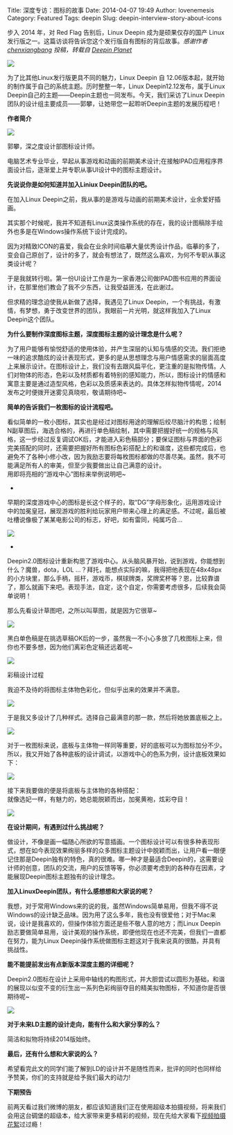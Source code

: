 Title: 深度专访：图标的故事
Date: 2014-04-07 19:49
Author: lovenemesis
Category: Featured
Tags: deepin
Slug: deepin-interview-story-about-icons

步入 2014 年，对 Red Flag 告别后，Linux Deepin 成为是硕果仅存的国产
Linux
发行版之一。这篇访谈将告诉您这个发行版自有图标的背后故事。*感谢作者
[chenxiangbang](http://planet.linuxdeepin.com/author/chenxiangbang/)
投稿，转载自 [Deepin
Planet](http://planet.linuxdeepin.com/2014/03/28/story-of-deepin-icons/)*

![](http://planet.linuxdeepin.com/wp-content/uploads/2014/03/1.jpg)

为了比其他Linux发行版更具不同的魅力，Linux Deepin 自
12.06版本起，就开始的制作属于自己的系统主题。历时整整一年，Linux
Deepin12.12发布，属于Linux
Deepin自己的主题——Deepin主题也一同发布。今天，我们采访了Linux
Deepin团队的设计组主要成员——郭攀，让她带您一起聆听Deepin主题的发展历程吧！

**作者简介**

![](http://planet.linuxdeepin.com/wp-content/uploads/2014/03/P5180107X.jpg)

郭攀，深之度设计部图标设计师。

电脑艺术专业毕业，早起从事游戏和动画的前期美术设计;在接触IPAD应用程序界面设计后，逐渐爱上并专职从事UI设计中的图标主题设计。

**先说说你是如何知道并加入Liniux Deepin团队的吧。**

在加入Linux
Deepin之前，我从事的是游戏与动画的前期美术设计，业余爱好插画。

其实那个时候呢，我并不知道有Linux这类操作系统的存在，我的设计图稿除手绘外也多是在Windows操作系统下设计完成的。

因为对精致ICON的喜爱，我会在业余时间临摹大量优秀设计作品，临摹的多了，变会自己原创了，设计的多了，就会有想法了，既然这么喜欢，为何不专职从事这类设计呢？

于是我就转行啦。第一份UI设计工作是为一家香港公司做IPAD图书应用的界面设计，在那里他们教会了我不少东西，让我受益匪浅，在此谢过。

但求精的理念迫使我从新做了选择，我遇见了Linux
Deepin，一个有挑战，有激情，有梦想，勇于改变世界的团队，我眼前一片光明，就这样我加入了Linux
Deepin这个团队。

**为什么要制作深度图标主题，深度图标主题的设计理念是什么呢？**

为了用户能够有愉悦舒适的使用体验，并产生深层的认知与情感的交流。我们拒绝一味的追求酷炫的设计表现形式，更多的是从思想理念与用户情感需求的层面高度上来展示设计。在图标设计上，我们没有去跟风扁平化，更注重的是拟物传情。人们对物体的形态，色彩以及材质都有着特别的感知能力，所以，图标设计的情感和寓意主要是通过造型风格，色彩以及质感来表达的。具体怎样拟物传情呢，2014发布之时便拨开迷雾见真晓啦，敬请期待吧~

**简单的告诉我们一枚图标的设计流程吧。**

看似简单的一枚小图标，其实也是经过对图标用途的理解后绞尽脑汁的构思；绘制N副草图后，海选合格的，再进行单色稿绘制，其中需要把握好统一的规格与风格，这一步经过反复调试OK后，才能进入彩色稿部分；要保证图标与界面的色彩完美搭配的同时，还需要把握好所有图标色彩搭配上的和谐度，这些都完成后，也避免不了各种小修小改，因为我励志要将每枚图标都做的尽善尽美。虽然，我不可能满足所有人的审美，但至少我要做出让自己满意的设计。  
用即将亮相的“游戏中心”图标来举例说明吧~

*
早期的深度游戏中心的图标是长这个样子的，取“DG”字母形象化，运用游戏设计中的加冕皇冠，展现游戏的胜利给玩家用户带来心理上的满足感。不过呢，最后被吐槽说像极了某某电影公司的标志，好吧，如有雷同，纯属巧合…

![](http://planet.linuxdeepin.com/wp-content/uploads/2014/03/%E5%9B%BE%E7%89%871.png)

*
Deepin2.0图标设计重新构思了游戏中心。从头脑风暴开始，说到游戏，你能想到什么？魔兽，dota，LOL
…？拜托，能想点实际的嘛，我得把他表现在48x48px的小方块里，那么手柄，摇杆，游戏币，棋球牌类，奖牌奖杯等？恩，比较靠谱了，那么就画下来吧。表现手法，自定，这个自定，你需要考虑很多，后续我会简单说明！

那么先看设计草图吧，之所以叫草图，就是因为它很草~

![](http://planet.linuxdeepin.com/wp-content/uploads/2014/03/%E5%9B%BE%E7%89%872.png)

黑白单色稿是在挑选草稿OK后的一步，虽然我一不小心多放了几枚图标上来，但你也不要多想，因为他们离彩色定稿还远着呢~

![](http://planet.linuxdeepin.com/wp-content/uploads/2014/03/%E5%9B%BE%E7%89%873.png)

彩稿设计过程

我迫不及待的将图标主体物色彩化，但似乎出来的效果并不满意。

![](http://planet.linuxdeepin.com/wp-content/uploads/2014/03/%E5%9B%BE%E7%89%874.png)

于是我又多设计了几种样式。选择自己最满意的那一款，然后将她放置底板之上。

![](http://planet.linuxdeepin.com/wp-content/uploads/2014/03/%E5%9B%BE%E7%89%875.png)

对于一枚图标来说，底板与主体物一样同等重要，好的底板可以为图标加分不少。所以，我又开始了各种底板的设计调试，以游戏中心的色系为例，设计底板效果如下：

![](http://planet.linuxdeepin.com/wp-content/uploads/2014/03/%E5%9B%BE%E7%89%876.png)

接下来我要做的便是将底板与主体物的各种搭配：  
就像选妃一样，有魅力的，她总能脱颖而出，加冕黄袍，炫彩夺目！

![](http://planet.linuxdeepin.com/wp-content/uploads/2014/03/%E5%9B%BE%E7%89%877.png)

**在设计期间，有遇到过什么挑战呢？**

做设计，不像是画一幅随心所欲的写意插画。一个图标设计可以有很多种表现形式，想在如今表现效果绚丽多样的众多图标主题设计中脱颖而出，让用户看一眼便记住那是Deepin独有的特色，真的很难。哪一种才是最适合Deepin的，这需要设计师的创意，团队的交流，用户的反馈等等，你必须要考虑到的各种存在因素，才能展现Deepin图标主题独有的设计理念。

**加入LinuxDeepin团队，有什么感想想和大家说的呢？**

我想，对于常用Windows来的说的我，虽然Windows简单易用，但我不得不说Windows的设计缺乏品味。因为用了这么多年，我也没有很爱他；对于Mac来说，设计是我喜欢的，但操作体验方面还是些不敬人意的地方；而Linux
Deepin励志要做简单易用，设计美观的操作系统，即便他现在也还不完美，但我们一直都在努力，能为Linux
Deepin操作系统做图标主题这对于我来说真的很酷，并具有挑战性。

**能不能提前发出有点新版本深度主题的详细呢？**

Deepin2.0图标在设计上采用中轴线的构图形式，并大胆尝试以圆形为基础，和谐的展现以似变不变的衍生出一系列色彩绚丽夺目的精美拟物图标，不知道你是否很期待呢~

![](http://planet.linuxdeepin.com/wp-content/uploads/2014/03/%E5%9B%BE%E7%89%878.png)

**对于未来LD主题的设计走向，能有什么和大家分享的么？**

简洁和拟物将持续2014版始终。

**最后，还有什么想和大家说的么？**

希望看完此文的同学们能了解到LD的设计并不是随性而来，批评的同时也同样给予赞美，你们的支持就是给予我们最大的动力!

**下期预告**

前两天看过我们微博的朋友，都应该知道我们正在使用超级本拍摄视频，将来我们会用这台碉堡的超级本，给大家带来更多精彩的视频，现在先给大家看下[视频拍摄花絮](http://v.youku.com/v_show/id_XNjkxMDczNTgw.html)过过瘾！
